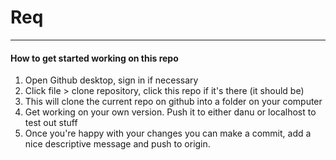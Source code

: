 # Req
____
#### How to get started working on this repo

1. Open Github desktop, sign in if necessary
2. Click file > clone repository, click this repo if it's there (it should be)
3. This will clone the current repo on github into a folder on your computer
4. Get working on your own version. Push it to either danu or localhost to test out stuff
5. Once you're happy with your changes you can make a commit, add a nice descriptive message and push  to origin.
